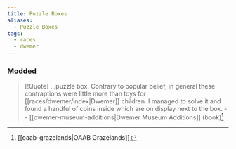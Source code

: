 ```yaml
---
title: Puzzle Boxes
aliases:
  - Puzzle Boxes
tags:
  - races
  - dwemer
---
```

### Modded
> [!Quote]
> ...puzzle box. Contrary to popular belief, in general these contraptions were little more than toys for [[races/dwemer/index|Dwemer]] children. I managed to solve it and found a handful of coins inside which are on display next to the box.
> -- [[dwemer-museum-additions|Dwemer Museum Additions]] (book)[^1]

[^1]: [[oaab-grazelands|OAAB Grazelands]]
